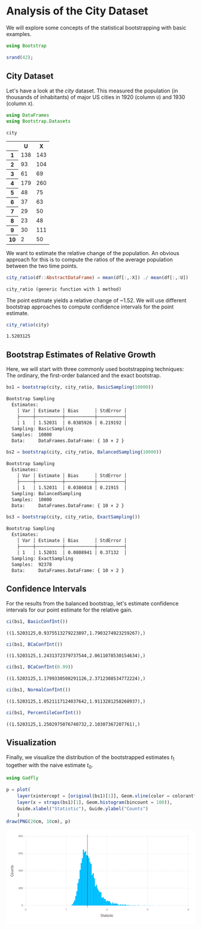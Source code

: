 
# Analysis of the City Dataset

We will explore some concepts of the statistical bootstrapping with basic examples.


```julia
using Bootstrap
```


```julia
srand(42);
```

## City Dataset

Let's have a look at the *city* dataset. This measured the population (in thousands of inhabitants) of major US cities in 1920 (column `U`) and 1930 (column `X`).


```julia
using DataFrames
using Bootstrap.Datasets
```


```julia
city
```




<table class="data-frame"><tr><th></th><th>U</th><th>X</th></tr><tr><th>1</th><td>138</td><td>143</td></tr><tr><th>2</th><td>93</td><td>104</td></tr><tr><th>3</th><td>61</td><td>69</td></tr><tr><th>4</th><td>179</td><td>260</td></tr><tr><th>5</th><td>48</td><td>75</td></tr><tr><th>6</th><td>37</td><td>63</td></tr><tr><th>7</th><td>29</td><td>50</td></tr><tr><th>8</th><td>23</td><td>48</td></tr><tr><th>9</th><td>30</td><td>111</td></tr><tr><th>10</th><td>2</td><td>50</td></tr></table>



We want to estimate the relative change of the population. An obvious approach for this is to compute the ratios of the average population between the two time points.


```julia
city_ratio(df::AbstractDataFrame) = mean(df[:,:X]) ./ mean(df[:,:U])
```




    city_ratio (generic function with 1 method)



The point estimate yields a relative change of ~1.52. We will use different bootstrap approaches to compute confidence intervals for the point estimate.


```julia
city_ratio(city)
```




    1.5203125



## Bootstrap Estimates of Relative Growth

Here, we will start with three commonly used bootstrapping techniques: The ordinary, the first-order balanced and the exact bootstrap.


```julia
bs1 = bootstrap(city, city_ratio, BasicSampling(10000))
```




    Bootstrap Sampling
      Estimates:
        │ Var │ Estimate │ Bias      │ StdError │
        ├─────┼──────────┼───────────┼──────────┤
        │ 1   │ 1.52031  │ 0.0385926 │ 0.219192 │
      Sampling: BasicSampling
      Samples:  10000
      Data:     DataFrames.DataFrame: { 10 × 2 }





```julia
bs2 = bootstrap(city, city_ratio, BalancedSampling(10000))
```




    Bootstrap Sampling
      Estimates:
        │ Var │ Estimate │ Bias      │ StdError │
        ├─────┼──────────┼───────────┼──────────┤
        │ 1   │ 1.52031  │ 0.0386018 │ 0.21915  │
      Sampling: BalancedSampling
      Samples:  10000
      Data:     DataFrames.DataFrame: { 10 × 2 }





```julia
bs3 = bootstrap(city, city_ratio, ExactSampling())
```




    Bootstrap Sampling
      Estimates:
        │ Var │ Estimate │ Bias      │ StdError │
        ├─────┼──────────┼───────────┼──────────┤
        │ 1   │ 1.52031  │ 0.0808941 │ 0.37132  │
      Sampling: ExactSampling
      Samples:  92378
      Data:     DataFrames.DataFrame: { 10 × 2 }




## Confidence Intervals

For the results from the balanced bootstrap, let's estimate confidence intervals for our point estimate for the relative gain.


```julia
ci(bs1, BasicConfInt())
```




    ((1.5203125,0.9375513279223897,1.7903274923259267),)




```julia
ci(bs1, BCaConfInt())
```




    ((1.5203125,1.2431372379737544,2.0611078530154634),)




```julia
ci(bs1, BCaConfInt(0.99))
```




    ((1.5203125,1.1799330508291126,2.3712308534772224),)




```julia
ci(bs1, NormalConfInt())
```




    ((1.5203125,1.0521117124037642,1.9113281258268937),)




```julia
ci(bs1, PercentileConfInt())
```




    ((1.5203125,1.2502975076740732,2.10307367207761),)



## Visualization

Finally, we visualize the distribution of the bootstrapped estimates $t_{1}$ together with the naive estimate $t_{0}$.


```julia
using Gadfly
```


```julia
p = plot(
    layer(xintercept = [original(bs1)[1]], Geom.vline(color = colorant"darkred")),
    layer(x = straps(bs1)[1], Geom.histogram(bincount = 100)),
    Guide.xlabel("Statistic"), Guide.ylabel("Counts")
    )
draw(PNG(20cm, 10cm), p)
```


![png](city_files/city_27_0.png)

